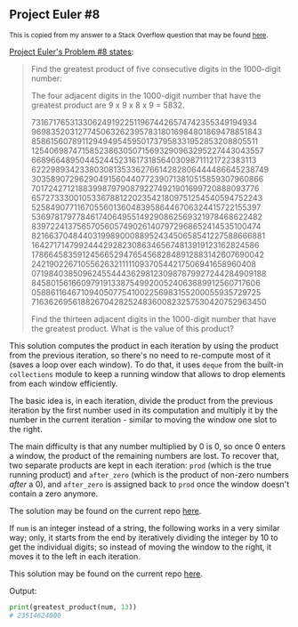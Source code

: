 ## Project Euler #8

<sup>This is copied from my answer to a Stack Overflow question that may be found [here](https://stackoverflow.com/a/74454124/19123103).</sup>

[Project Euler's Problem #8 states](https://projecteuler.net/problem=8):

> Find the greatest product of five consecutive digits in the 1000-digit number:
> 
> The four adjacent digits in the 1000-digit number that have the greatest product are 9 x 9 x 8 x 9 = 5832.
> 
> 73167176531330624919225119674426574742355349194934
> 96983520312774506326239578318016984801869478851843
> 85861560789112949495459501737958331952853208805511
> 12540698747158523863050715693290963295227443043557
> 66896648950445244523161731856403098711121722383113
> 62229893423380308135336276614282806444486645238749
> 30358907296290491560440772390713810515859307960866
> 70172427121883998797908792274921901699720888093776
> 65727333001053367881220235421809751254540594752243
> 52584907711670556013604839586446706324415722155397
> 53697817977846174064955149290862569321978468622482
> 83972241375657056057490261407972968652414535100474
> 82166370484403199890008895243450658541227588666881
> 16427171479924442928230863465674813919123162824586
> 17866458359124566529476545682848912883142607690042
> 24219022671055626321111109370544217506941658960408
> 07198403850962455444362981230987879927244284909188
> 84580156166097919133875499200524063689912560717606
> 05886116467109405077541002256983155200055935729725
> 71636269561882670428252483600823257530420752963450
> 
> Find the thirteen adjacent digits in the 1000-digit number that have the greatest product. What is the value of this product?



This solution computes the product in each iteration by using the product from the previous iteration, so there's no need to re-compute most of it (saves a loop over each window). To do that, it uses `deque` from the built-in `collections` module to keep a running window that allows to drop elements from each window efficiently. 

The basic idea is, in each iteration, divide the product from the previous iteration by the first number used in its computation and multiply it by the number in the current iteration - similar to moving the window one slot to the right.

The main difficulty is that any number multiplied by 0 is 0, so once 0 enters a window, the product of the remaining numbers are lost. To recover that, two separate products are kept in each iteration: `prod` (which is the true running product) and `after_zero` (which is the product of non-zero numbers *after* a 0), and `after_zero` is assigned back to `prod` once the window doesn't contain a zero anymore.

The solution may be found on the current repo [here](./solution_for_str.py).


If `num` is an integer instead of a string, the following works in a very similar way; only, it starts from the end by iteratively dividing the integer by 10 to get the individual digits; so instead of moving the window to the right, it moves it to the left in each iteration.

This solution may be found on the current repo [here](./solution_for_int.py).


Output:

```python
print(greatest_product(num, 13))
# 23514624000
```
